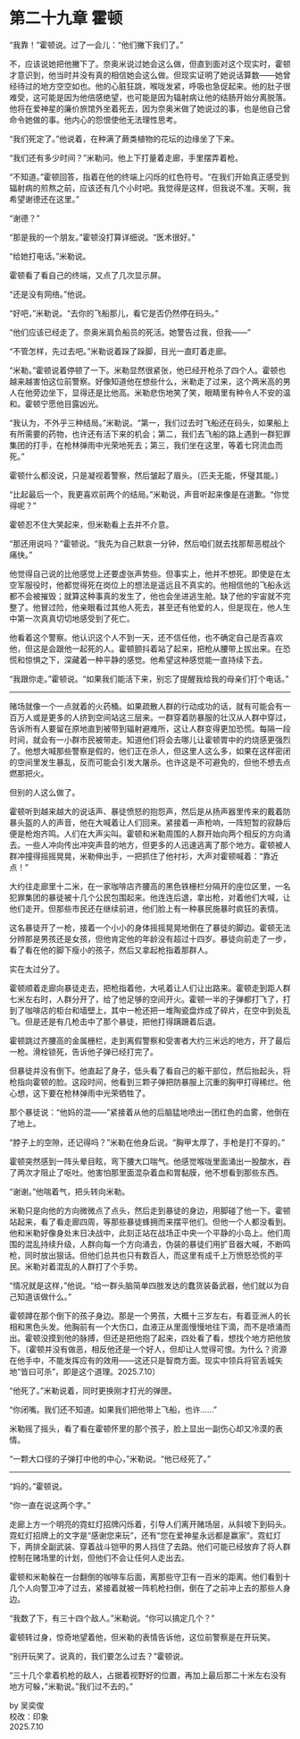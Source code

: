 # 第二十九章 霍顿
   
“我靠！”霍顿说。过了一会儿：“他们撇下我们了。”   
   
不，应该说她把他撇下了。奈奥米说过她会这么做，但直到面对这个现实时，霍顿才意识到，他当时并没有真的相信她会这么做。但现实证明了她说话算数——她曾经待过的地方空空如也。他的心脏狂跳，喉咙发紧，呼吸也急促起来。他的肚子很难受，这可能是因为他倍感绝望，也可能是因为辐射病让他的结肠开始分离脱落。他将在爱神星的廉价旅馆外坐着死去，因为奈奥米做了她说过的事，也是他自己曾命令她做的事。他内心的怨恨使他无法理性思考。   
   
“我们死定了。”他说着，在种满了蕨类植物的花坛的边缘坐了下来。   
   
“我们还有多少时间？”米勒问。他上下打量着走廊，手里摆弄着枪。   
   
“不知道。”霍顿回答，指着在他的终端上闪烁的红色符号。“在我们开始真正感受到辐射病的煎熬之前，应该还有几个小时吧。我觉得是这样，但我说不准。天啊，我希望谢德还在这里。”   
   
“谢德？”   
   
“那是我的一个朋友。”霍顿没打算详细说。“医术很好。”   
   
“给她打电话。”米勒说。   
   
霍顿看了看自己的终端，又点了几次显示屏。   
   
“还是没有网络。”他说。   
   
“好吧，”米勒说。“去你的飞船那儿，看它是否仍然停在码头。”   
   
“他们应该已经走了。奈奥米肩负船员的死活。她警告过我，但我——”   
   
“不管怎样，先过去吧。”米勒说着跺了跺脚，目光一直盯着走廊。   
   
“米勒。”霍顿说着停顿了一下。米勒显然很紧张，他已经开枪杀了四个人。霍顿也越来越害怕这位前警察。好像知道他在想些什么，米勒走了过来，这个两米高的男人在他旁边坐下，显得还是比他高。米勒悲伤地笑了笑，眼睛里有种令人不安的温和。霍顿宁愿他目露凶光。   
   
“我认为，不外乎三种结局。”米勒说。“第一，我们过去时飞船还在码头，如果船上有所需要的药物，也许还有活下来的机会；第二，我们去飞船的路上遇到一群犯罪集团的打手，在枪林弹雨中光荣地死去；第三，我们坐在这里，等着七窍流血而死。”   
   
霍顿什么都没说，只是凝视着警察，然后皱起了眉头。<span class="pizhu">〔匹夫无能，怀璧其能。〕</span>   
   
“比起最后一个，我更喜欢前两个的结局。”米勒说，声音听起来像是在道歉。“你觉得呢？”   
   
霍顿忍不住大笑起来，但米勒看上去并不介意。   
   
“那还用说吗？”霍顿说。“我先为自己默哀一分钟，然后咱们就去找那帮恶棍战个痛快。”   
   
他觉得自己说的比他感觉上还要虚张声势些。但事实上，他并不想死。即使是在太空军服役时，他都觉得死在岗位上的想法是遥远且不真实的。他相信他的飞船永远都不会被摧毁；就算这种事真的发生了，他也会坐进逃生舱。缺了他的宇宙就不完整了。他冒过险，他亲眼看过其他人死去，甚至还有他爱的人，但是现在，他人生中第一次真真切切地感受到了死亡。   
   
他看着这个警察。他认识这个人不到一天，还不信任他，也不确定自己是否喜欢他，但这是会跟他一起死的人。霍顿颤抖着站了起来，把枪从腰带上拔出来。在恐慌和惊惧之下，深藏着一种平静的感觉。他希望这种感觉能一直持续下去。   
   
“我跟你走。”霍顿说。“如果我们能活下来，别忘了提醒我给我的母亲们打个电话。”   
   
------   
   
赌场就像一个一点就着的火药桶。如果疏散人群的行动成功的话，就有可能会有一百万人或是更多的人挤到空间站这三层来。一群穿着防暴服的壮汉从人群中穿过，告诉所有人要留在原地直到被带到辐射避难所，这让人群变得更加恐慌。每隔一段时间，就会有一小群市民被带走。知道他们将会去哪儿让霍顿胃中的灼烧感更强烈了。他想大喊那些警察是假的，他们正在杀人，但这里人这么多，如果在这样密闭的空间里发生暴乱，反而可能会引发大屠杀。也许这是不可避免的，但他不想去点燃那把火。   
   
但别的人这么做了。   
   
霍顿听到越来越大的说话声、暴徒愤怒的抱怨声，然后是从扬声器里传来的戴着防暴头盔的人的声音，他在大喊着让人们回来。紧接着一声枪响，一阵短暂的寂静后便是枪炮齐鸣。人们在大声尖叫。霍顿和米勒周围的人群开始向两个相反的方向涌去。一些人冲向传出冲突声音的地方，但更多的人迅速逃离了那个地方。霍顿被人群冲撞得摇摇晃晃，米勒伸出手，一把抓住了他衬衫，大声对霍顿喊着：“靠近点！”   
   
大约往走廊里十二米，在一家咖啡店齐腰高的黑色铁栅栏分隔开的座位区里，一名犯罪集团的暴徒被十几个公民包围起来。他连连后退，拿出枪，对着他们大喊，让他们走开。但那些市民还在继续前进，他们脸上有一种暴民施暴时疯狂的表情。   
   
这名暴徒开了一枪，接着一个小小的身体摇摇晃晃地倒在了暴徒的脚边。霍顿无法分辨那是男孩还是女孩，但他肯定他的年龄没有超过十四岁。暴徒向前走了一步，看了看在他的脚下瘦小的孩子，然后又拿起枪指着那群人。   
   
实在太过分了。   
   
霍顿顺着走廊向暴徒走去，把枪指着他，大吼着让人们让出路来。霍顿走到距人群七米左右时，人群分开了，给了他足够的空间开火。霍顿一半的子弹都打飞了，打到了咖啡店的柜台和墙壁上，其中一枪还把一堆陶瓷盘炸成了碎片，在空中到处乱飞。但是还是有几枪击中了那个暴徒，把他打得蹒跚着后退。   
   
霍顿跳过齐腰高的金属栅栏，走到离假警察和受害者大约三米远的地方，开了最后一枪。滑栓锁死，告诉他子弹已经打完了。   
   
但暴徒并没有倒下。他直起了身子，低头看了看自己的躯干部位，然后抬起头，将枪指向霍顿的脸。这段时间，他看到三颗子弹把防暴服上沉重的胸甲打得稀烂。他心想，这下要在枪林弹雨中光荣牺牲了。   
   
那个暴徒说：“他妈的混——”紧接着从他的后脑猛地喷出一团红色的血雾，他倒在了地上。   
   
“脖子上的空隙，还记得吗？”米勒在他身后说。“胸甲太厚了，手枪是打不穿的。”   
   
霍顿突然感到一阵头晕目眩，弯下腰大口喘气。他感觉喉咙里面涌出一股酸水，吞了两次才阻止了呕吐。他害怕那里面混杂着血和胃黏膜，他不想看到那些东西。   
   
“谢谢。”他喘着气，把头转向米勒。   
   
米勒只是向他的方向微微点了点头，然后走到暴徒的身边，用脚碰了他一下。霍顿站起来，看了看走廊四周，等那些暴徒蜂拥而来摆平他们。但他一个人都没看到。他和米勒好像身处末日决战中，此刻正站在战场正中央一个平静的小岛上。他们周围的混乱持续升级，人群向每一个方向涌去，伪装的暴徒们用扩音器大喊，不断鸣枪，同时放出狠话。但他们总共也只有数百人，而这里有成千上万愤怒恐慌的平民。米勒对着混乱的人群打了个手势。   
   
“情况就是这样，”他说。“给一群头脑简单四肢发达的蠢货装备武器，他们就以为自己知道该做什么。”   
   
霍顿蹲在那个倒下的孩子身边。那是一个男孩，大概十三岁左右，有着亚洲人的长相和黑色头发。他胸前有一个大伤口，血液正从里面慢慢地往下滴，而不是喷涌而出。霍顿没摸到他的脉搏，但还是把他抱了起来，四处看了看，想找个地方把他放下。<span class="pizhu">〔霍顿并没有做恶，相反他还是一个好人，但却让人觉得可恨。为什么？资源在他手中，不能发挥应有的效用——这还只是智商方面。现实中领兵将官丢城失地“皆曰可杀”，即是这个道理。2025.7.10〕</span>   
   
“他死了。”米勒说着，同时更换刚才打光的弹匣。   
   
“你闭嘴。我们还不知道。如果我们把他带上飞船，也许……”   
   
米勒摇了摇头，看了看在霍顿怀里的那个孩子，脸上显出一副伤心却又冷漠的表情。   
   
“一颗大口径的子弹打中他的中心，”米勒说。“他已经死了。”   
   
------   
   
“妈的。”霍顿说。   
   
“你一直在说这两个字。”   
   
走廊上方一个明亮的霓虹灯招牌闪烁着，引导人们离开赌场层，从斜坡下到码头。霓虹灯招牌上的文字是“感谢您来玩”，还有“您在爱神星永远都是赢家”。霓虹灯下，两排全副武装、穿着战斗铠甲的男人挡住了去路。他们可能已经放弃了将人群控制在赌场里的计划，但他们不会让任何人走出去。   
   
霍顿和米勒躲在一台翻倒的咖啡车后面，离那些守卫有一百米的距离。他们看到十几个人向警卫冲了过去，紧接着就被一阵机枪扫倒，倒在了之前冲上去的那些人身边。   
   
“我数了下，有三十四个敌人。”米勒说。“你可以搞定几个？”   
   
霍顿转过身，惊奇地望着他，但米勒的表情告诉他，这位前警察是在开玩笑。   
   
“别开玩笑了。说真的，我们要怎么过去？”霍顿说。   
   
“三十几个拿着机枪的敌人，占据着视野好的位置，再加上最后那二十米左右没有地方可躲，”米勒说。”我们过不去的。”   
   
by 吴奕俊   
校改：印象   
2025.7.10
